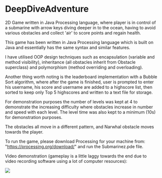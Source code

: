 # DeepDiveAdventure
2D Game written in Java Processing language, where player is in control of a submarine with arrow keys diving deeper in to the ocean,
having to avoid various obstacles and collect 'air' to score points and regain health.

This game has been written in Java Processing language which is built on Java and essentially has the same syntax and similar features.

I have utilised OOP design techniques such as encapsulation (variable and method visibility), inheritance (all obstacles
inherit from Obstacle superclass) and polymorphism (method overriding and overloading).

Another thing worth noting is the leaderboard implementation with a Bubble Sort algorithm, where after the game is finished, user is
prompted to enter his username, his score and username are added to a highscore list, then sorted to keep only Top 5 highscores and
written to a text file for storage.

For demonstration purposes the number of levels was kept at 4 to demonstrate the increasing difficulty where obstacles increase in number and speed with each level. The level time was also kept to a minimum (10s) for demonstration purposes.

The obstacles all move in a different pattern, and Narwhal obstacle moves towards the player.

To run the game, please download Processing for your machine from: "https://processing.org/download/" and 
run the Submarinez.pde file.


Video demonstration (gameplay is a little laggy towards the end due to video recording software using a lot of computer resources):

[![](http://img.youtube.com/vi/lR9FZy9VgGQ/0.jpg)](http://www.youtube.com/watch?v=lR9FZy9VgGQ "")
